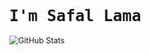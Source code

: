 # <samp>I'm **Safal Lama**</samp>

![GitHub Stats](https://github-readme-stats.vercel.app/api?username=Happilli&show_icons=true&theme=midnight-purple)

